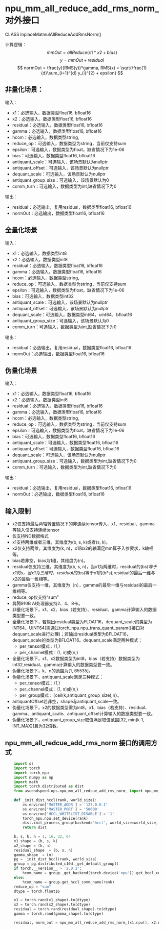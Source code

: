 # npu_mm_all_reduce_add_rms_norm_对外接口

CLASS InplaceMatmulAllReduceAddRmsNorm()

计算逻辑：
$$
mmOut = allReduce(x1*x2 + bias)
$$
$$
y = mmOut + residual
$$
$$
normOut = \frac{y}{RMS(y)}*gamma, RMS(x) = \sqrt{\frac{1}{d}\sum_{i=1}^{d} y_{i}^{2} + epsilon}
$$

## 非量化场景：
输入：
- x1：必选输入，数据类型float16, bfloat16	
- x2：必选输入，数据类型float16, bfloat16	
- residual：必选输入，数据类型float16, bfloat16
- gamma：必选输入，数据类型float16, bfloat16
- hcom：必选输入，数据类型string,
- reduce_op：可选输入，数据类型为string，当前仅支持sum
- epsilon：可选输入，数据类型为float，缺省情况下为1e-06
- bias：可选输入，数据类型float16, bfloat16
- antiquant_scale：可选输入，该场景默认为nullptr
- antiquant_offset：可选输入，该场景默认为nullptr
- dequant_scale：可选输入，该场景默认为nullptr
- antiquant_group_size：可选输入，该场景默认为0
- comm_turn：可选输入，数据类型为int,缺省情况下为0

输出：
- residual：必选输出，复用residual，数据类型float16, bfloat16
- normOut：必选输出，数据类型float16, bfloat16

## 全量化场景
输入：
- x1：必选输入，数据类型int8
- x2：必选输入，数据类型int8
- residual：必选输入，数据类型float16, bfloat16
- gamma：必选输入，数据类型float16, bfloat16
- hcom：必选输入，数据类型string,
- reduce_op：可选输入，数据类型为string，当前仅支持sum
- epsilon：可选输入，数据类型为float，缺省情况下为1e-06
- bias：可选输入，数据类型int32
- antiquant_scale：可选输入，该场景默认为nullptr
- antiquant_offset：可选输入，该场景默认为nullptr
- dequant_scale：可选输入，数据类型int64，uint64，bfloat16
- antiquant_group_size：可选输入，该场景默认为0
- comm_turn：可选输入，数据类型为int,缺省情况下为0

输出：
- residual：必选输出，复用residual，数据类型float16, bfloat16
- normOut：必选输出，数据类型float16, bfloat16

## 伪量化场景
输入：
- x1：必选输入，数据类型float16, bfloat16	
- x2：必选输入，数据类型int8
- residual：必选输入，数据类型float16, bfloat16
- gamma：必选输入，数据类型float16, bfloat16
- hcom：必选输入，数据类型string,
- reduce_op：可选输入，数据类型为string，当前仅支持sum
- epsilon：可选输入，数据类型为float，缺省情况下为1e-06
- bias：可选输入，数据类型float16, bfloat16
- antiquant_scale：可选输入，数据类型float16, bfloat16
- antiquant_offset：可选输入，数据类型float16, bfloat16
- dequant_scale：可选输入，该场景默认为nullptr
- antiquant_group_size：可选输入，数据类型为int,缺省情况下为0
- comm_turn：可选输入，数据类型为int,缺省情况下为0

输出：
- residual：必选输出，复用residual，数据类型float16, bfloat16
- normOut：必选输出，数据类型float16, bfloat16

## 输入限制
- x2仅支持最后两轴转置情况下的非连续tensor传入，x1、residual、gamma等输入仅支持连续tensor 
- 仅支持ND数据格式
- x1支持两维或者三维，其维度为(b, s, k)或者(s, k)。
- x2仅支持两维，其维度为(k, n)，x1和x2的轴满足mm算子入参要求，k轴相等。
- bias若非空，bias为1维，其维度为(n)。
- residual仅支持三维，其维度为(b, s, n)，当x1为两维时，residual的(b*s)等于x1的s，当x1为三维时，residual的(b*s)等于x1的(b*s);residual的最后一维与x2的最后一维相等。
- gamma仅支持一维，其维度为（n），gamma的最后一维与residual的最后一维相等。
- reduce_op仅支持“sum”
- 昇腾910B AI处理器支持2、4、8卡。
- 非量化场景下，x1、x2、bias（若支持）、residual、gamma计算输入的数据类型要一致。
- 全量化场景下，若输出residual类型为FLOAT16，dequant_scale的类型为INT64、UINT64(需通过torch_npu.npu_trans_quant_param()接口对dequant_scale进行处理)；若输出residual类型为BFLOAT16，dequant_scale的类型为BFLOAT16。dequant_scale满足两种模式：
    - per_tensor模式：(1,)
    - per_channel模式：(1, n)或(n,)
- 全量化场景下，x1、x2数据类型为int8，bias（若支持）数据类型为int32,residual、gamma计算输入的数据类型要一致。
- 伪量化场景下，k、n的范围为[1, 65535]。
- 伪量化场景下，antiquant_scale满足三种模式：
    - per_tensor模式：(1,)
    - per_channel模式：(1, n)或(n,)
    - per_group模式：（ceil(k,antiquant_group_size),n）。
- antiquantOffset若非空，shape与antiquant_scale一致。
- 伪量化场景下，x2的数据类型需为int8，x1、bias（若支持）、residual、gamma、antiquant_scale、antiquant_offset计算输入的数据类型要一致。
- 伪量化场景下，antiquant_group_size取值满足取值范围[32, min(k-1, INT_MAX)]且为32倍数。

## npu_mm_all_redcue_add_rms_norm 接口的调用方式
```python
    import os
    import torch
    import torch_npu
    import numpy as np
    import math
    import torch.distributed as dist
	from ascendspeed.ops.npu_mm_all_redcue_add_rms_norm_ import npu_mm_all_reduce_add_rms_norm_
    
    def _init_dist_hccl(rank, world_size):
        os.environ['MASTER_ADDR'] = '127.0.0.1'
        os.environ['MASTER_PORT'] = '50000'
        os.environ['HCCL_WHITELIST_DISABLE'] = '1'
        torch_npu.npu.set_device(rank)
        dist.init_process_group(backend='hccl', world_size=world_size, rank=rank)
        return dist
    
    b, s, k, n = 1, 16, 32, 64
    x1_shape = (b, s, k)
    x2_shape = (k, n)
    residual_shape  = (b, s, n)
    gamma_shape  = (n)
    pg = _init_dist_hccl(rank, world_size)
    group = pg.distributed_c10d._get_default_group()
    if torch.__version__ > '2.0.1':
        hcom_name = group._get_backend(torch.device('npu')).get_hccl_comm_name(rank)
    else:
        hcom_name = group.get_hccl_comm_name(rank)
    reduce_op = "sum"
    dtype = torch.float16

    x1 = torch.rand(x1_shape).to(dtype)
    x2 = torch.rand(x2_shape).to(dtype)
    residual = torch.rand(residual_shape).to(dtype)
    gamma = torch.rand(gamma_shape).to(dtype)

    residual, norm_out = npu_mm_all_reduce_add_rms_norm_(x1.npu(), x2.npu(), residual.npu(), gamma.npu(),hcom_name)
```
